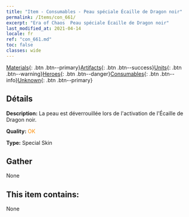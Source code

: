 ```yaml
---
title: "Item - Consumables - Peau spéciale Écaille de Dragon noir"
permalink: /Items/con_661/
excerpt: "Era of Chaos  Peau spéciale Écaille de Dragon noir"
last_modified_at: 2021-04-14
locale: fr
ref: "con_661.md"
toc: false
classes: wide
---
```

 [Materials](/fr/Items/){: .btn .btn--primary}[Artifacts](/fr/Items/Artifacts/){: .btn .btn--success}[Units](/fr/Items/Units/){: .btn .btn--warning}[Heroes](/fr/Items/Heroes/){: .btn .btn--danger}[Consumables](/fr/Items/Consumables/){: .btn .btn--info}[Unknown](/fr/Items/Unknown/){: .btn .btn--primary}

## Détails
 **Description:** La peau est déverrouillée lors de l'activation de l'Écaille de Dragon noir.

 **Quality:** <span style="color: #FF8C00">OK</span>

 **Type:** Special Skin

## Gather

  None

## This item contains:

  None

